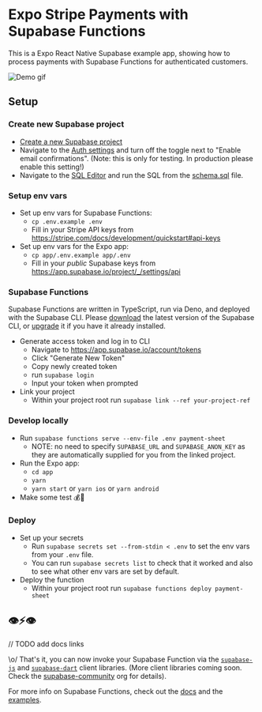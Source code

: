 # Expo Stripe Payments with Supabase Functions

This is a Expo React Native Supabase example app, showing how to process payments with Supabase Functions for authenticated customers.

![Demo gif](./demo.gif)

## Setup

### Create new Supabase project

- [Create a new Supabase project](https://app.supabase.io/)
- Navigate to the [Auth settings](https://app.supabase.io/project/_/auth/settings) and turn off the toggle next to "Enable email confirmations". (Note: this is only for testing. In production please enable this setting!)
- Navigate to the [SQL Editor](https://app.supabase.io/project/_/sql) and run the SQL from the [schema.sql](./schema.sql) file.

### Setup env vars

- Set up env vars for Supabase Functions:
  - `cp .env.example .env`
  - Fill in your Stripe API keys from https://stripe.com/docs/development/quickstart#api-keys
- Set up env vars for the Expo app:
  - `cp app/.env.example app/.env`
  - Fill in your _public_ Supabase keys from https://app.supabase.io/project/_/settings/api

### Supabase Functions

Supabase Functions are written in TypeScript, run via Deno, and deployed with the Supabase CLI. Please [download](https://github.com/supabase/cli#install-the-cli) the latest version of the Supabase CLI, or [upgrade](https://github.com/supabase/cli#install-the-cli) it if you have it already installed.

- Generate access token and log in to CLI
  - Navigate to https://app.supabase.io/account/tokens
  - Click "Generate New Token"
  - Copy newly created token
  - run `supabase login`
  - Input your token when prompted
- Link your project
  - Within your project root run `supabase link --ref your-project-ref`

### Develop locally

- Run `supabase functions serve --env-file .env payment-sheet`
  - NOTE: no need to specify `SUPABASE_URL` and `SUPABASE_ANON_KEY` as they are automatically supplied for you from the linked project.
- Run the Expo app:
  - `cd app`
  - `yarn`
  - `yarn start` or `yarn ios` or `yarn android`
- Make some test 💰🥳

### Deploy

- Set up your secrets
  - Run `supabase secrets set --from-stdin < .env` to set the env vars from your `.env` file.
  - You can run `supabase secrets list` to check that it worked and also to see what other env vars are set by default.
- Deploy the function
  - Within your project root run `supabase functions deploy payment-sheet`

## 👁⚡️👁

// TODO add docs links

\o/ That's it, you can now invoke your Supabase Function via the [`supabase-js`]() and [`supabase-dart`]() client libraries. (More client libraries coming soon. Check the [supabase-community](https://github.com/supabase-community#client-libraries) org for details).

For more info on Supabase Functions, check out the [docs]() and the [examples]().
